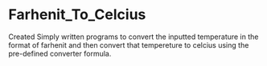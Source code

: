 # Farhenit_To_Celcius
Created Simply written programs to convert the inputted temperature in the format of farhenit and then convert that tempereture to celcius using the pre-defined converter formula.
